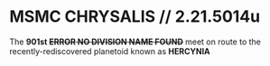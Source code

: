 # MSMC CHRYSALIS // 2.21.5014u
 The **901st ~~ERROR NO DIVISION NAME FOUND~~** meet on route to the recently-rediscovered planetoid known as **HERCYNIA** 

